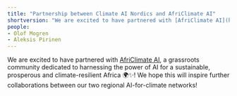 ```yaml
---
title: "Partnership between Climate AI Nordics and AfriClimate AI"
shortversion: "We are excited to have partnered with [AfriClimate AI](https://www.africlimate.ai/), a grassroots community dedicated to harnessing the power of AI for a sustainable, prosperous and climate-resilient Africa 🌍✨!"
people:
- Olof Mogren
- Aleksis Pirinen
---
```


We are excited to have partnered with [AfriClimate AI](https://www.africlimate.ai/), a grassroots community dedicated to harnessing the power of AI for a sustainable, prosperous and climate-resilient Africa 🌍✨! We hope this will inspire further collaborations between our two regional AI-for-climate networks!
